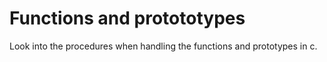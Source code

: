 # Functions and protototypes

Look into the procedures when handling the 
functions and prototypes in c.